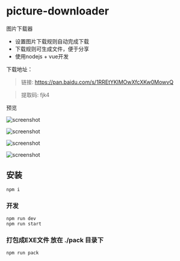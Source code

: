 # picture-downloader

图片下载器

- 设置图片下载规则自动完成下载
- 下载规则可生成文件，便于分享
- 使用nodejs + vue开发

下载地址：
> 链接: https://pan.baidu.com/s/1RREtYKlMOwXfcXKw0MowvQ

> 提取码: fjk4

预览

![screenshot](https://ihtmlcss.oss-cn-chengdu.aliyuncs.com/2020/12/image-1.png)

![screenshot](https://ihtmlcss.oss-cn-chengdu.aliyuncs.com/2020/12/image-2.png)

![screenshot](https://ihtmlcss.oss-cn-chengdu.aliyuncs.com/2020/12/image-3.png)

![screenshot](https://ihtmlcss.oss-cn-chengdu.aliyuncs.com/2020/12/image-4-1.png)

## 安装
```
npm i
```

### 开发
```
npm run dev
npm run start
```

### 打包成EXE文件 放在 ./pack 目录下
```
npm run pack
```
